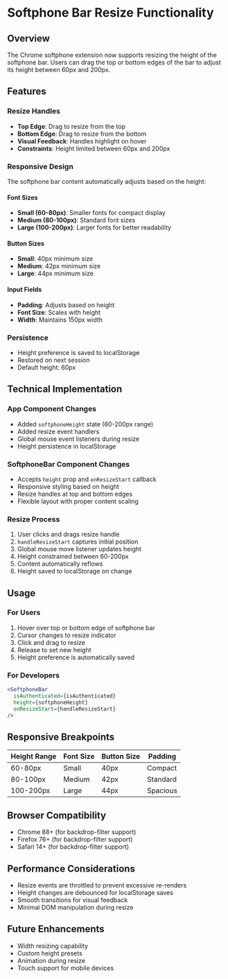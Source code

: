 # Softphone Bar Resize Functionality

## Overview

The Chrome softphone extension now supports resizing the height of the softphone bar. Users can drag the top or bottom edges of the bar to adjust its height between 60px and 200px.

## Features

### Resize Handles

- **Top Edge**: Drag to resize from the top
- **Bottom Edge**: Drag to resize from the bottom
- **Visual Feedback**: Handles highlight on hover
- **Constraints**: Height limited between 60px and 200px

### Responsive Design

The softphone bar content automatically adjusts based on the height:

#### Font Sizes

- **Small (60-80px)**: Smaller fonts for compact display
- **Medium (80-100px)**: Standard font sizes
- **Large (100-200px)**: Larger fonts for better readability

#### Button Sizes

- **Small**: 40px minimum size
- **Medium**: 42px minimum size
- **Large**: 44px minimum size

#### Input Fields

- **Padding**: Adjusts based on height
- **Font Size**: Scales with height
- **Width**: Maintains 150px width

### Persistence

- Height preference is saved to localStorage
- Restored on next session
- Default height: 60px

## Technical Implementation

### App Component Changes

- Added `softphoneHeight` state (60-200px range)
- Added resize event handlers
- Global mouse event listeners during resize
- Height persistence in localStorage

### SoftphoneBar Component Changes

- Accepts `height` prop and `onResizeStart` callback
- Responsive styling based on height
- Resize handles at top and bottom edges
- Flexible layout with proper content scaling

### Resize Process

1. User clicks and drags resize handle
2. `handleResizeStart` captures initial position
3. Global mouse move listener updates height
4. Height constrained between 60-200px
5. Content automatically reflows
6. Height saved to localStorage on change

## Usage

### For Users

1. Hover over top or bottom edge of softphone bar
2. Cursor changes to resize indicator
3. Click and drag to resize
4. Release to set new height
5. Height preference is automatically saved

### For Developers

```jsx
<SoftphoneBar
  isAuthenticated={isAuthenticated}
  height={softphoneHeight}
  onResizeStart={handleResizeStart}
/>
```

## Responsive Breakpoints

| Height Range | Font Size | Button Size | Padding  |
| ------------ | --------- | ----------- | -------- |
| 60-80px      | Small     | 40px        | Compact  |
| 80-100px     | Medium    | 42px        | Standard |
| 100-200px    | Large     | 44px        | Spacious |

## Browser Compatibility

- Chrome 88+ (for backdrop-filter support)
- Firefox 76+ (for backdrop-filter support)
- Safari 14+ (for backdrop-filter support)

## Performance Considerations

- Resize events are throttled to prevent excessive re-renders
- Height changes are debounced for localStorage saves
- Smooth transitions for visual feedback
- Minimal DOM manipulation during resize

## Future Enhancements

- Width resizing capability
- Custom height presets
- Animation during resize
- Touch support for mobile devices
